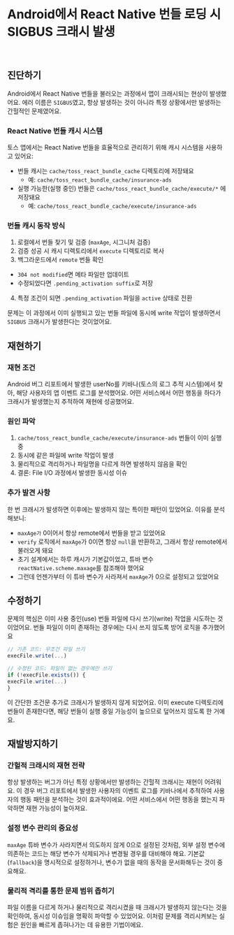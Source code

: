 # Android에서 React Native 번들 로딩 시 SIGBUS 크래시 발생

<br/>
<ContributorHeader name="김희철" githubUrl="https://github.com/heecheolman" avatar="https://ca.slack-edge.com/E01JAGTHP8R-U01JVCVAP41-ea9f13e55dd5-512" date="2025.10.31"/>

## 진단하기

Android에서 React Native 번들을 불러오는 과정에서 앱이 크래시되는 현상이 발생했어요. 에러
이름은 `SIGBUS`였고, 항상 발생하는 것이 아니라 특정 상황에서만 발생하는 간헐적인 문제였어요.

### React Native 번들 캐시 시스템

토스 앱에서는 React Native 번들을 효율적으로 관리하기 위해 캐시 시스템을 사용하고 있어요:

- 번들 캐시는 `cache/toss_react_bundle_cache` 디렉토리에 저장돼요
  - 예: `cache/toss_react_bundle_cache/insurance-ads`
- 실행 가능한(실행 중인) 번들은 `cache/toss_react_bundle_cache/execute/*` 에 저장돼요
  - 예: `cache/toss_react_bundle_cache/execute/insurance-ads`

### 번들 캐시 동작 방식

1. 로컬에서 번들 찾기 및 검증 (`maxAge`, 시그니처 검증)
2. 검증 성공 시 캐시 디렉토리에서 `execute` 디렉토리로 복사
3. 백그라운드에서 `remote` 번들 확인

- `304 not modified`면 메타 파일만 업데이트
- 수정되었다면 `.pending_activation suffix`로 저장

4. 특정 조건이 되면 `.pending_activation` 파일을 `active` 상태로 전환

문제는 이 과정에서 이미 실행되고 있는 번들 파일에 동시에 write 작업이 발생하면서 `SIGBUS`
크래시가 발생한다는 것이었어요.

## 재현하기

### 재현 조건

Android 버그 리포트에서 발생한 userNo를 키바나(토스의 로그 추적 시스템)에서 찾아, 해당 사용자의 앱 이벤트 로그를
분석했어요. 어떤 서비스에서 어떤 행동을 하다가 크래시가 발생했는지 추적하여 재현에
성공했어요.

### 원인 파악

1. `cache/toss_react_bundle_cache/execute/insurance-ads` 번들이 이미 실행 중
2. 동시에 같은 파일에 write 작업이 발생
3. 물리적으로 격리하거나 파일명을 다르게 하면 발생하지 않음을 확인
4. 결론: File I/O 과정에서 발생한 동시성 이슈

### 추가 발견 사항

한 번 크래시가 발생하면 이후에는 발생하지 않는 특이한 패턴이 있었어요. 이유를 분석해보니:

- `maxAge가` 0이어서 항상 remote에서 번들을 받고 있었어요
- `verify` 로직에서 `maxAge`가 0이면 항상 `null`을 반환하고, 그래서 항상 remote에서 불러오게 돼요
- 초기 설계에서는 하루 캐시가 기본값이었고, 튜바 변수 `reactNative.scheme.maxage`를 참조해야
  했어요
- 그런데 언젠가부터 이 튜바 변수가 사라져서 `maxAge`가 0으로 설정되고 있었어요

## 수정하기

문제의 핵심은 이미 사용 중인(use) 번들 파일에 다시 쓰기(write) 작업을 시도하는 것이었어요.
번들 파일이 이미 존재하는 경우에는 다시 쓰지 않도록 방어 로직을 추가했어요

```jsx
// 기존 코드: 무조건 파일 쓰기
execFile.write(...)

// 수정된 코드: 파일이 없는 경우에만 쓰기
if (!execFile.exists()) {
execFile.write(...)
}
```

이 간단한 조건문 추가로 크래시가 발생하지 않게 되었어요. 이미 execute 디렉토리에 번들이
존재한다면, 해당 번들이 실행 중일 가능성이 높으므로 덮어쓰지 않도록 한 거예요.

## 재발방지하기

### 간헐적 크래시의 재현 전략

항상 발생하는 버그가 아닌 특정 상황에서만 발생하는 간헐적 크래시는 재현이 어려워요. 이 경우
버그 리포트에서 발생한 사용자의 이벤트 로그를 키바나에서 추적하여 사용자의 행동 패턴을
분석하는 것이 효과적이에요. 어떤 서비스에서 어떤 행동을 했는지 파악하면 재현 가능성이
높아져요.

### 설정 변수 관리의 중요성

`maxAge` 튜바 변수가 사라지면서 의도하지 않게 0으로 설정된 것처럼, 외부 설정 변수에 의존하는
코드는 해당 변수가 삭제되거나 변경될 경우를 대비해야 해요. 기본값(`fallback`)을 명시적으로
설정하거나, 변수가 없을 때의 동작을 문서화해두는 것이 중요해요.

### 물리적 격리를 통한 문제 범위 좁히기

파일 이름을 다르게 하거나 물리적으로 격리시켰을 때 크래시가 발생하지 않는다는 것을 확인하여,
동시성 이슈임을 명확히 파악할 수 있었어요. 이처럼 문제를 격리시켜보는 실험은 원인을 빠르게
좁혀나가는 데 유용한 기법이에요.
